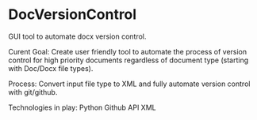 # DocVersionControl
GUI tool to automate docx version control.

Curent Goal: 
Create user friendly tool to automate the process of version control for high priority documents regardless of document type (starting with Doc/Docx file types).

Process: 
Convert input file type to XML and fully automate version control with git/github.


Technologies in play: 
Python 
Github API 
XML
